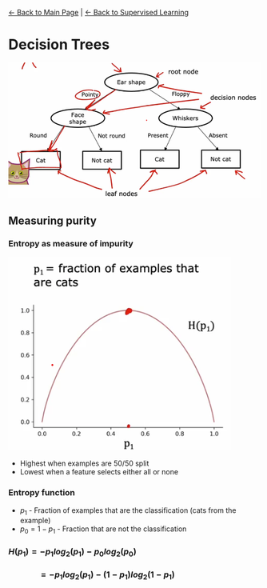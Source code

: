 [← Back to Main Page](../../README.md) | [← Back to Supervised Learning](../supervised_learning.md)

# Decision Trees

<img src="images/decision_tree.png" width=750>

## Measuring purity

### Entropy as measure of impurity

<img src="images/entropy.png">

<br>

- Highest when examples are 50/50 split
- Lowest when a feature selects either all or none

### Entropy function

- $p_1$ - Fraction of examples that are the classification (cats from the example)
- $p_0 = 1 - p_1$ - Fraction that are not the classification

### $H(p_1) = -p_1log_2(p_1) - p_0log_2(p_0)$
###  $\quad\quad\quad =  -p_1log_2(p_1) - (1 - p_1)log_2(1-p_1)$